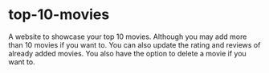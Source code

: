# top-10-movies
A website to showcase your top 10 movies. Although you may add more than 10 movies if you want to. You can also update the rating and reviews of already added movies. You also have the option to delete a movie if you want to.
